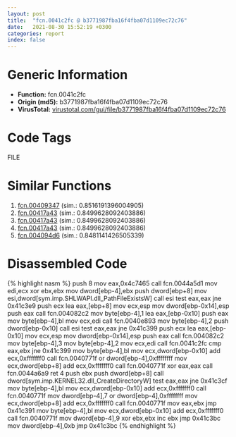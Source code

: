 ```yaml
---
layout: post
title:  "fcn.0041c2fc @ b3771987fba16f4fba07d1109ec72c76"
date:   2021-08-30 15:52:19 +0300
categories: report
index: false
---
```


# Generic Information
- **Function:** fcn.0041c2fc
- **Origin (md5):** b3771987fba16f4fba07d1109ec72c76
- **VirusTotal:** [virustotal.com/gui/file/b3771987fba16f4fba07d1109ec72c76][virustotal_ref]

# Code Tags
<span class="tag" id="FILE">FILE</span>


# Similar Functions

1. [fcn.00409347][similar_1_ref] (sim.: 0.8516191396004905)
2. [fcn.00417a43][similar_2_ref] (sim.: 0.8499628092403886)
3. [fcn.00417a43][similar_3_ref] (sim.: 0.8499628092403886)
4. [fcn.00417a43][similar_4_ref] (sim.: 0.8499628092403886)
5. [fcn.004094d6][similar_5_ref] (sim.: 0.8481141426505339)


# Disassembled Code

{% highlight nasm %}
push 8
mov eax,0x4c7465
call fcn.0044a5d1
mov edi,ecx
xor ebx,ebx
mov dword[ebp-4],ebx
push dword[ebp+8]
mov esi,dword[sym.imp.SHLWAPI.dll_PathFileExistsW]
call esi
test eax,eax
jne 0x41c3e9
push ecx
lea eax,[ebp+8]
mov ecx,esp
mov dword[ebp-0x14],esp
push eax
call fcn.004082c2
mov byte[ebp-4],1
lea eax,[ebp-0x10]
push eax
mov byte[ebp-4],bl
mov ecx,edi
call fcn.0040e893
mov byte[ebp-4],2
push dword[ebp-0x10]
call esi
test eax,eax
jne 0x41c399
push ecx
lea eax,[ebp-0x10]
mov ecx,esp
mov dword[ebp-0x14],esp
push eax
call fcn.004082c2
mov byte[ebp-4],3
mov byte[ebp-4],2
mov ecx,edi
call fcn.0041c2fc
cmp eax,ebx
jne 0x41c399
mov byte[ebp-4],bl
mov ecx,dword[ebp-0x10]
add ecx,0xfffffff0
call fcn.0040771f
or dword[ebp-4],0xffffffff
mov ecx,dword[ebp+8]
add ecx,0xfffffff0
call fcn.0040771f
xor eax,eax
call fcn.0044a6a9
ret 4
push ebx
push dword[ebp+8]
call dword[sym.imp.KERNEL32.dll_CreateDirectoryW]
test eax,eax
jne 0x41c3cf
mov byte[ebp-4],bl
mov ecx,dword[ebp-0x10]
add ecx,0xfffffff0
call fcn.0040771f
mov dword[ebp-4],7
or dword[ebp-4],0xffffffff
mov ecx,dword[ebp+8]
add ecx,0xfffffff0
call fcn.0040771f
mov eax,ebx
jmp 0x41c391
mov byte[ebp-4],bl
mov ecx,dword[ebp-0x10]
add ecx,0xfffffff0
call fcn.0040771f
mov dword[ebp-4],9
xor ebx,ebx
inc ebx
jmp 0x41c3bc
mov dword[ebp-4],0xb
jmp 0x41c3bc
{% endhighlight %}


[similar_1_ref]: /report/fcn.00409347@b3771987fba16f4fba07d1109ec72c76
[similar_2_ref]: /report/fcn.00417a43@8e21fa3f0489a6a256cf202e57f712bc
[similar_3_ref]: /report/fcn.00417a43@44e1ffcf4e71f4505c09d520fd75f1e4
[similar_4_ref]: /report/fcn.00417a43@ff219f45286905b4a87327ca719363be
[similar_5_ref]: /report/fcn.004094d6@b3771987fba16f4fba07d1109ec72c76
[virustotal_ref]: https://www.virustotal.com/gui/file/b3771987fba16f4fba07d1109ec72c76